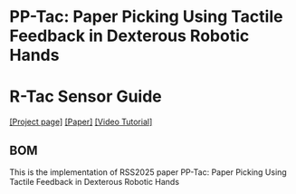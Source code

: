 # PP-Tac: Paper Picking Using Tactile Feedback in Dexterous Robotic Hands
# R-Tac Sensor Guide
[[Project page]](https://peilin-666.github.io/projects/PP-Tac/)
[[Paper]](https://arxiv.org/abs/2504.16649)
[[Video Tutorial]](https://peilin-666.github.io/projects/PP-Tac/)



## BOM</a>
This is the implementation of RSS2025 paper PP-Tac: Paper Picking Using Tactile Feedback in Dexterous Robotic Hands
